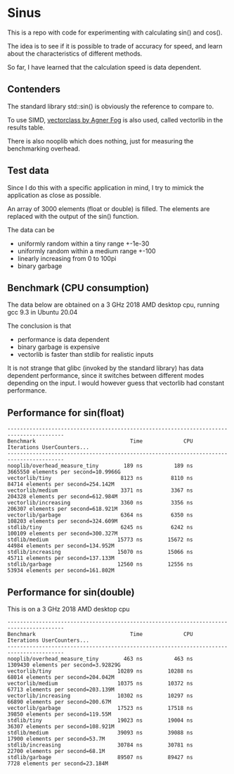 # Sinus

This is a repo with code for experimenting with calculating sin() and cos().

The idea is to see if it is possible to trade of accuracy for speed, and learn about the
characteristics of different methods.

So far, I have learned that the calculation speed is data dependent.

## Contenders
The standard library std::sin() is obviously the reference to compare to.

To use SIMD, [vectorclass by Agner Fog](https://github.com/vectorclass/version2) is also used, called vectorlib in the results table.

There is also nooplib which does nothing, just for measuring the benchmarking overhead.

## Test data
Since I do this with a specific application in mind, I try to mimick the application as close as possible.

An array of 3000 elements (float or double) is filled. The elements are replaced with the output of the sin() function.

The data can be
 - uniformly random within a tiny range +-1e-30
 - uniformly random within a medium range +-100
 - linearly increasing from 0 to 100pi
 - binary garbage

## Benchmark (CPU consumption)
The data below are obtained on a 3 GHz 2018 AMD desktop cpu, running gcc 9.3 in Ubuntu 20.04

The conclusion is that 

 - performance is data dependent
 - binary garbage is expensive
 - vectorlib is faster than stdlib for realistic inputs
 
 It is not strange that glibc (invoked by the standard library) has
 data dependent performance, since it switches between different modes
 depending on the input. I would however guess that vectorlib had
 constant performance.

## Performance for sin(float)
```
----------------------------------------------------------------------------------------
Benchmark                              Time             CPU   Iterations UserCounters...
----------------------------------------------------------------------------------------
nooplib/overhead_measure_tiny        189 ns          189 ns      3665550 elements per second=10.9966G
vectorlib/tiny                      8123 ns         8110 ns        84714 elements per second=254.142M
vectorlib/medium                    3371 ns         3367 ns       204328 elements per second=612.984M
vectorlib/increasing                3360 ns         3356 ns       206307 elements per second=618.921M
vectorlib/garbage                   6364 ns         6350 ns       108203 elements per second=324.609M
stdlib/tiny                         6245 ns         6242 ns       100109 elements per second=300.327M
stdlib/medium                      15773 ns        15672 ns        44984 elements per second=134.952M
stdlib/increasing                  15070 ns        15066 ns        45711 elements per second=137.133M
stdlib/garbage                     12560 ns        12556 ns        53934 elements per second=161.802M
```

## Performance for sin(double)
This is on a 3 GHz 2018 AMD desktop cpu
```
----------------------------------------------------------------------------------------
Benchmark                              Time             CPU   Iterations UserCounters...
----------------------------------------------------------------------------------------
nooplib/overhead_measure_tiny        463 ns          463 ns      1309430 elements per second=3.92829G
vectorlib/tiny                     10289 ns        10288 ns        68014 elements per second=204.042M
vectorlib/medium                   10375 ns        10372 ns        67713 elements per second=203.139M
vectorlib/increasing               10302 ns        10297 ns        66890 elements per second=200.67M
vectorlib/garbage                  17523 ns        17518 ns        39850 elements per second=119.55M
stdlib/tiny                        19023 ns        19004 ns        36307 elements per second=108.921M
stdlib/medium                      39093 ns        39088 ns        17900 elements per second=53.7M
stdlib/increasing                  30784 ns        30781 ns        22700 elements per second=68.1M
stdlib/garbage                     89507 ns        89427 ns         7728 elements per second=23.184M
```
